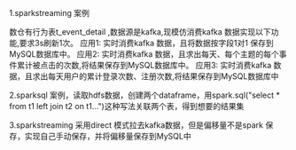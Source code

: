 1.sparkstreaming 案例

数仓有行为表t_event_detail ,数据源是kafka,现模仿消费kafka 数据实现以下功能,要求3s刷新1次。
应用1: 实时消费kafka 数据，且将数据按字段1对1 保存到MySQL数据库中。
应用2: 实时消费kafka 数据，且求出每天、每个主题的每个事件累计被点击的次数,将结果保存到MySQL数据库中。
应用3: 实时消费kafka 数据，且求出每天用户的累计登录次数、注册次数,将结果保存到MySQL数据库中

2.sparksql 案例，读取hdfs数据，创建两个dataframe，用spark.sql("select * from t1 left join t2 on t1...")这种写法关联两个表，得到想要的结果集

3.sparkstreaming 采用direct 模式拉去kafka数据，但是偏移量不是spark 保存，实现自己手动保存，并将偏移量保存到MySQL中
